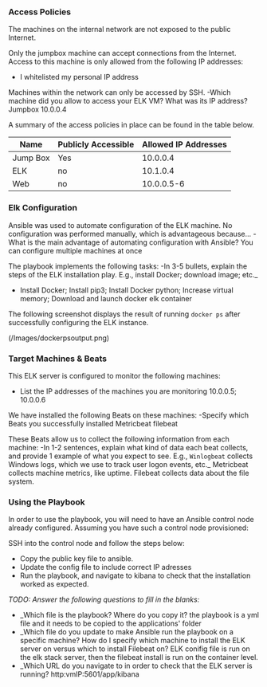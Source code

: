 
### Access Policies

The machines on the internal network are not exposed to the public Internet. 

Only the jumpbox machine can accept connections from the Internet. Access to this machine is only allowed from the following IP addresses:
- I whitelisted my personal IP address

Machines within the network can only be accessed by SSH.
-Which machine did you allow to access your ELK VM? What was its IP address? Jumpbox 10.0.0.4

A summary of the access policies in place can be found in the table below.

| Name     | Publicly Accessible | Allowed IP Addresses |
|----------|---------------------|----------------------|
| Jump Box | Yes                 |     10.0.0.4         |
|  ELK     | no                  |     10.1.0.4         |
|  Web     | no                  |     10.0.0.5-6       |

### Elk Configuration

Ansible was used to automate configuration of the ELK machine. No configuration was performed manually, which is advantageous because...
-What is the main advantage of automating configuration with Ansible? You can configure multiple machines at once

The playbook implements the following tasks:
-In 3-5 bullets, explain the steps of the ELK installation play. E.g., install Docker; download image; etc._
- Install Docker; Install pip3; Install Docker python; Increase virtual memory; Download and launch docker elk container


The following screenshot displays the result of running `docker ps` after successfully configuring the ELK instance.

(/Images/dockerpsoutput.png)

### Target Machines & Beats
This ELK server is configured to monitor the following machines:
- List the IP addresses of the machines you are monitoring 10.0.0.5; 10.0.0.6

We have installed the following Beats on these machines:
-Specify which Beats you successfully installed Metricbeat filebeat

These Beats allow us to collect the following information from each machine:
-In 1-2 sentences, explain what kind of data each beat collects, and provide 1 example of what you expect to see. E.g., `Winlogbeat` collects Windows logs, which we use to track user logon events, etc._
Metricbeat collects machine metrics, like uptime. Filebeat collects data about	the file system.
### Using the Playbook
In order to use the playbook, you will need to have an Ansible control node already configured. Assuming you have such a control node provisioned: 

SSH into the control node and follow the steps below:
- Copy the public key file to ansible.
- Update the config file to include correct IP adresses
- Run the playbook, and navigate to kibana to check that the installation worked as expected.

_TODO: Answer the following questions to fill in the blanks:_
- _Which file is the playbook? Where do you copy it? the playbook is a yml file and it needs to be copied to the applications' folder
- _Which file do you update to make Ansible run the playbook on a specific machine? How do I specify which machine to install the ELK server on versus which to install Filebeat on? ELK conifig file is run on the elk stack server, then the filebeat install is run on the container level.
- _Which URL do you navigate to in order to check that the ELK server is running? http:vmIP:5601/app/kibana
